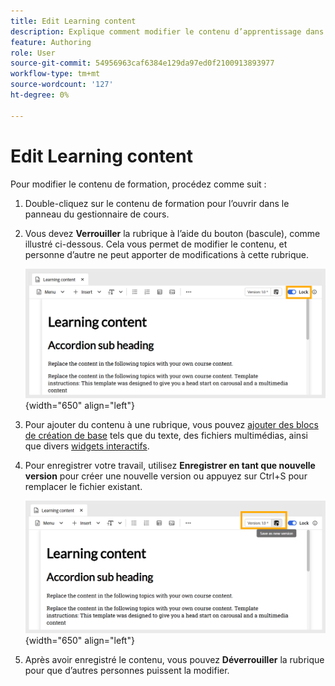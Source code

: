 ```yaml
---
title: Edit Learning content
description: Explique comment modifier le contenu d’apprentissage dans le contenu d’apprentissage et de formation
feature: Authoring
role: User
source-git-commit: 54956963caf6384e129da97ed0f2100913893977
workflow-type: tm+mt
source-wordcount: '127'
ht-degree: 0%

---
```


# Edit Learning content

Pour modifier le contenu de formation, procédez comme suit :

1. Double-cliquez sur le contenu de formation pour l’ouvrir dans le panneau du gestionnaire de cours.
1. Vous devez **Verrouiller** la rubrique à l’aide du bouton (bascule), comme illustré ci-dessous. Cela vous permet de modifier le contenu, et personne d’autre ne peut apporter de modifications à cette rubrique.

   ![](assets/lock-learning-content.png){width="650" align="left"}

1. Pour ajouter du contenu à une rubrique, vous pouvez [ajouter des blocs de création de base](./lc-basic-blocks.md) tels que du texte, des fichiers multimédias, ainsi que divers [widgets interactifs](./lc-widgets.md).
1. Pour enregistrer votre travail, utilisez **Enregistrer en tant que nouvelle version** pour créer une nouvelle version ou appuyez sur Ctrl+S pour remplacer le fichier existant.

   ![](assets/saving-learning-content.png){width="650" align="left"}

1. Après avoir enregistré le contenu, vous pouvez **Déverrouiller** la rubrique pour que d’autres personnes puissent la modifier.

